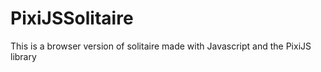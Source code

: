 # PixiJSSolitaire
This is a browser version of solitaire made with Javascript and the PixiJS library
